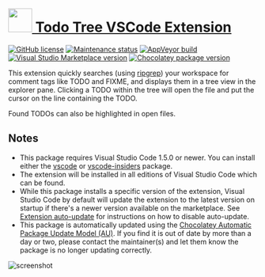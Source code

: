 # [<img src="https://cdn.jsdelivr.net/gh/dgalbraith/chocolatey-packages@451c65bbfc5461b84962d31a776985f395e88e9c/icons/vscode-todo-tree.png" width="48" height="48" /> Todo Tree VSCode Extension](<https://chocolatey.org/packages/vscode-todo-tree>)

[![GitHub license](https://img.shields.io/github/license/Gruntfuggly/todo-tree)](https://github.com/Gruntfuggly/todo-tree/blob/master/License.txt)
[![Maintenance status](https://img.shields.io/badge/maintained%3F-yes-green.svg)](https://gitHub.com/dgalbraith/chocolatey-packages/graphs/commit-activity)
[![AppVeyor build](https://img.shields.io/appveyor/ci/dgalbraith/chocolatey-packages)](https://ci.appveyor.com/project/dgalbraith/chocolatey-packages)
[![Visual Studio Marketplace version](https://img.shields.io/visual-studio-marketplace/v/Gruntfuggly.todo-tree?label=Marketplace)](https://marketplace.visualstudio.com/items?itemName=Gruntfuggly.todo-tree)
[![Chocolatey package version](https://img.shields.io/chocolatey/v/vscode-todo-tree?label=Chocolatey)](<https://chocolatey.org/packages/vscode-todo-tree>)

This extension quickly searches (using [ripgrep](https://github.com/BurntSushi/ripgrep)) your workspace for comment tags like TODO and FIXME, and displays them in a tree view in the explorer pane. Clicking a TODO within the tree will open the file and put the cursor on the line containing the TODO.

Found TODOs can also be highlighted in open files.

## Notes

* This package requires Visual Studio Code 1.5.0 or newer.
  You can install either the [vscode](https://chocolatey.org/packages/vscode) or [vscode-insiders](https://chocolatey.org/packages/vscode-insiders) package.
* The extension will be installed in all editions of Visual Studio Code which can be found.
* While this package installs a specific version of the extension, Visual Studio Code by default will update the extension to the latest version on startup if there's a newer version available on the marketplace.
  See [Extension auto-update](https://code.visualstudio.com/docs/editor/extension-gallery#_extension-autoupdate) for instructions on how to disable auto-update.
* This package is automatically updated using the [Chocolatey Automatic Package Update Model (AU)](https://github.com/majkinetor/au/blob/master/README.md).
  If you find it is out of date by more than a day or two, please contact the maintainer(s) and let them know the package is no longer updating correctly.

![screenshot](https://cdn.jsdelivr.net/gh/dgalbraith/chocolatey-packages@5804bdc4730cde93947ce391ea948e305c3cc472/automatic/vscode-todo-tree/screenshot.png)
